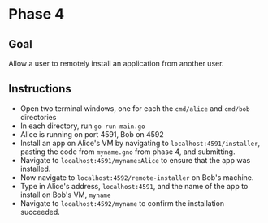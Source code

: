 # Phase 4

## Goal
Allow a user to remotely install an application from another user.

## Instructions
- Open two terminal windows, one for each the `cmd/alice` and `cmd/bob` directories
- In each directory, run `go run main.go`
- Alice is running on port 4591, Bob on 4592
- Install an app on Alice's VM by navigating to `localhost:4591/installer`, pasting the code from `myname.gno` from phase 4, and submitting.
- Navigate to `localhost:4591/myname:Alice` to ensure that the app was installed.
- Now navigate to `localhost:4592/remote-installer` on Bob's machine.
- Type in Alice's address, `localhost:4591`, and the name of the app to install on Bob's VM, `myname`
- Navigate to `localhost:4592/myname` to confirm the installation succeeded.